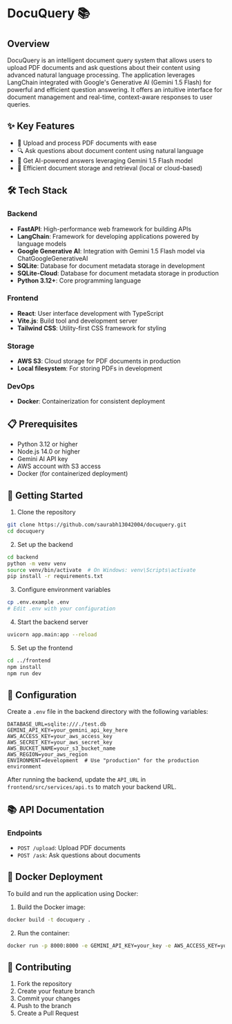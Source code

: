 # DocuQuery 📚

## Overview

DocuQuery is an intelligent document query system that allows users to upload PDF documents and ask questions about their content using advanced natural language processing. The application leverages LangChain integrated with Google's Generative AI (Gemini 1.5 Flash) for powerful and efficient question answering. It offers an intuitive interface for document management and real-time, context-aware responses to user queries.


## ✨ Key Features

- 📄 Upload and process PDF documents with ease
- 🔍 Ask questions about document content using natural language
- 🤖 Get AI-powered answers leveraging Gemini 1.5 Flash model
- 💾 Efficient document storage and retrieval (local or cloud-based)

## 🛠 Tech Stack

### Backend
- **FastAPI**: High-performance web framework for building APIs
- **LangChain**: Framework for developing applications powered by language models
- **Google Generative AI**: Integration with Gemini 1.5 Flash model via ChatGoogleGenerativeAI
- **SQLite**: Database for document metadata storage in development
- **SQLite-Cloud**: Database for document metadata storage in production
- **Python 3.12+**: Core programming language

### Frontend
- **React**: User interface development with TypeScript
- **Vite.js**: Build tool and development server
- **Tailwind CSS**: Utility-first CSS framework for styling

### Storage
- **AWS S3**: Cloud storage for PDF documents in production
- **Local filesystem**: For storing PDFs in development

### DevOps
- **Docker**: Containerization for consistent deployment

## 📋 Prerequisites

- Python 3.12 or higher
- Node.js 14.0 or higher
- Gemini AI API key
- AWS account with S3 access
- Docker (for containerized deployment)

## 🚀 Getting Started

1. Clone the repository
```bash
git clone https://github.com/saurabh13042004/docuquery.git
cd docuquery
```

2. Set up the backend
```bash
cd backend
python -m venv venv
source venv/bin/activate  # On Windows: venv\Scripts\activate
pip install -r requirements.txt
```

3. Configure environment variables
```bash
cp .env.example .env
# Edit .env with your configuration
```

4. Start the backend server
```bash
uvicorn app.main:app --reload
```

5. Set up the frontend
```bash
cd ../frontend
npm install
npm run dev
```

## 🔧 Configuration

Create a `.env` file in the backend directory with the following variables:

```env
DATABASE_URL=sqlite:///./test.db
GEMINI_API_KEY=your_gemini_api_key_here
AWS_ACCESS_KEY=your_aws_access_key
AWS_SECRET_KEY=your_aws_secret_key
AWS_BUCKET_NAME=your_s3_bucket_name
AWS_REGION=your_aws_region
ENVIRONMENT=development  # Use "production" for the production environment
```

After running the backend, update the `API_URL` in `frontend/src/services/api.ts` to match your backend URL.

## 📚 API Documentation

### Endpoints

- `POST /upload`: Upload PDF documents
- `POST /ask`: Ask questions about documents


## 🐳 Docker Deployment

To build and run the application using Docker:

1. Build the Docker image:
```bash
docker build -t docuquery .
```

2. Run the container:
```bash
docker run -p 8000:8000 -e GEMINI_API_KEY=your_key -e AWS_ACCESS_KEY=your_key -e AWS_SECRET_KEY=your_key -e AWS_BUCKET_NAME=your_bucket -e AWS_REGION=your_region docuquery
```



## 🤝 Contributing

1. Fork the repository
2. Create your feature branch
3. Commit your changes
4. Push to the branch
5. Create a Pull Request

